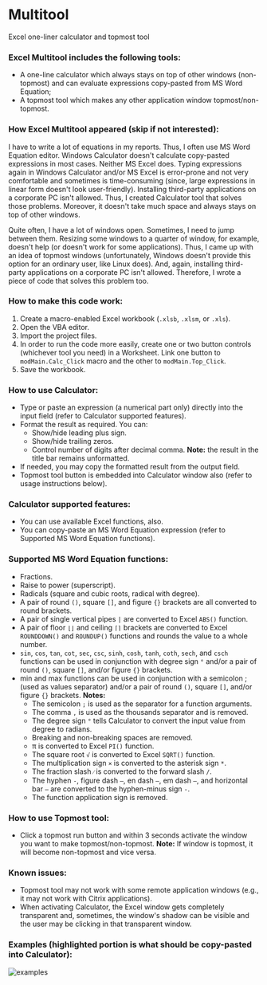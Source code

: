 # Multitool
Excel one-liner calculator and topmost tool

### Excel Multitool includes the following tools:
- A one-line calculator which always stays on top of other windows (non-topmost) and can evaluate expressions copy-pasted from MS Word Equation;
- A topmost tool which makes any other application window topmost/non-topmost.

### How Excel Multitool appeared (skip if not interested):
I have to write a lot of equations in my reports. Thus, I often use MS Word Equation editor. Windows Calculator doesn't calculate copy-pasted expressions in most cases. Neither MS Excel does. Typing expressions again in Windows Calculator and/or MS Excel is error-prone and not very comfortable and sometimes is time-consuming (since, large expressions in linear form doesn't look user-friendly). Installing third-party applications on a corporate PC isn't allowed. Thus, I created Calculator tool that solves those problems. Moreover, it doesn't take much space and always stays on top of other windows.

Quite often, I have a lot of windows open. Sometimes, I need to jump between them. Resizing some windows to a quarter of window, for example, doesn't help (or doesn't work for some applications). Thus, I came up with an idea of topmost windows (unfortunately, Windows doesn't provide this option for an ordinary user, like Linux does). And, again, installing third-party applications on a corporate PC isn't allowed. Therefore, I wrote a piece of code that solves this problem too.

### How to make this code work:
1. Create a macro-enabled Excel workbook (`.xlsb`, `.xlsm`, or `.xls`).
1. Open the VBA editor.
1. Import the project files.
1. In order to run the code more easily, create one or two button controls (whichever tool you need) in a Worksheet. Link one button to `modMain.Calc_Click` macro and the other to `modMain.Top_Click`.
1. Save the workbook.

### How to use Calculator:
- Type or paste an expression (a numerical part only) directly into the input field (refer to Calculator supported features).
- Format the result as required. You can:
  - Show/hide leading plus sign.
  - Show/hide trailing zeros.
  - Control number of digits after decimal comma.
    **Note:** the result in the title bar remains unformatted.
- If needed, you may copy the formatted result from the output field.
- Topmost tool button is embedded into Calculator window also (refer to usage instructions below).

### Calculator supported features:
- You can use available Excel functions, also.
- You can copy-paste an MS Word Equation expression (refer to Supported MS Word Equation functions).

### Supported MS Word Equation functions:
- Fractions.
- Raise to power (superscript).
- Radicals (square and cubic roots, radical with degree).
- A pair of round `()`, square `[]`, and figure `{}` brackets are all converted to round brackets.
- A pair of single vertical pipes `|` are converted to Excel `ABS()` function.
- A pair of floor `⌊⌋` and ceiling `⌈⌉` brackets are converted to Excel `ROUNDDOWN()` and `ROUNDUP()` functions and rounds the value to a whole number.
- `sin`, `cos`, `tan`, `cot`, `sec`, `csc`, `sinh`, `cosh`, `tanh`, `coth`, `sech`, and `csch` functions can be used in conjunction with degree sign `°` and/or a pair of round `()`, square `[]`, and/or figure `{}` brackets.
- min and max functions can be used in conjunction with a semicolon ; (used as values separator) and/or a pair of round `()`, square `[]`, and/or figure `{}` brackets.
**Notes:**
  - The semicolon `;` is used as the separator for a function arguments.
  - The comma `,` is used as the thousands separator and is removed.
  - The degree sign `°` tells Calculator to convert the input value from degree to radians.
  - Breaking and non-breaking spaces are removed.
  - π is converted to Excel `PI()` function.
  - The square root `√` is converted to Excel `SQRT()` function.
  - The multiplication sign `×` is converted to the asterisk sign `*`.
  - The fraction slash `⁄` is converted to the forward slash `/`.
  - The hyphen `‐`, figure dash `‒`, en dash `–`, em dash `—`, and horizontal bar `―` are converted to the hyphen-minus sign `-`.
  - The function application sign is removed.

### How to use Topmost tool:
- Click a topmost run button and within 3 seconds activate the window you want to make topmost/non-topmost.
  **Note:** If window is topmost, it will become non-topmost and vice versa.

### Known issues:
- Topmost tool may not work with some remote application windows (e.g., it may not work with Citrix applications).
- When activating Calculator, the Excel window gets completely transparent and, sometimes, the window's shadow can be visible and the user may be clicking in that transparent window.

### Examples (highlighted portion is what should be copy-pasted into Calculator):
![examples](https://user-images.githubusercontent.com/18612775/209526584-48f653a0-0f0c-44ec-b8ac-740bbad392c3.png)
